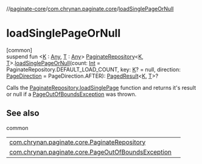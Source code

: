 //[paginate-core](../../index.md)/[com.chrynan.paginate.core](index.md)/[loadSinglePageOrNull](load-single-page-or-null.md)

# loadSinglePageOrNull

[common]\
suspend fun &lt;[K](load-single-page-or-null.md) : [Any](https://kotlinlang.org/api/latest/jvm/stdlib/kotlin/-any/index.html), [T](load-single-page-or-null.md) : [Any](https://kotlinlang.org/api/latest/jvm/stdlib/kotlin/-any/index.html)&gt; [PaginateRepository](-paginate-repository/index.md)&lt;[K](load-single-page-or-null.md), [T](load-single-page-or-null.md)&gt;.[loadSinglePageOrNull](load-single-page-or-null.md)(count: [Int](https://kotlinlang.org/api/latest/jvm/stdlib/kotlin/-int/index.html) = PaginateRepository.DEFAULT_LOAD_COUNT, key: [K](load-single-page-or-null.md)? = null, direction: [PageDirection](-page-direction/index.md) = PageDirection.AFTER): [PagedResult](-paged-result/index.md)&lt;[K](load-single-page-or-null.md), [T](load-single-page-or-null.md)&gt;?

Calls the [PaginateRepository.loadSinglePage](-paginate-repository/load-single-page.md) function and returns it's result or null if a [PageOutOfBoundsException](-page-out-of-bounds-exception/index.md) was thrown.

## See also

common

| | |
|---|---|
| [com.chrynan.paginate.core.PaginateRepository](-paginate-repository/load-single-page.md) |  |
| [com.chrynan.paginate.core.PageOutOfBoundsException](-page-out-of-bounds-exception/index.md) |  |
